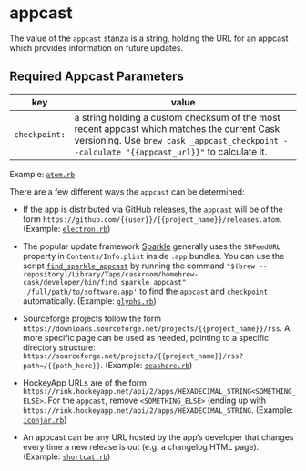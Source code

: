 # appcast

The value of the `appcast` stanza is a string, holding the URL for an appcast which provides information on future updates.

## Required Appcast Parameters

| key           | value       |
| ------------- | ----------- |
| `checkpoint:` | a string holding a custom checksum of the most recent appcast which matches the current Cask versioning. Use `brew cask _appcast_checkpoint --calculate "{{appcast_url}}"` to calculate it.

Example: [`atom.rb`](https://github.com/caskroom/homebrew-cask/blob/4d5a2dd2376f42c726148cfccaefe839f21e42ab/Casks/atom.rb#L7L8)

There are a few different ways the `appcast` can be determined:

 * If the app is distributed via GitHub releases, the `appcast` will be of the form `https://github.com/{{user}}/{{project_name}}/releases.atom`. (Example: [`electron.rb`](https://github.com/caskroom/homebrew-cask/blob/14f8510e4466f1409feb0de4a309c21f5395aefe/Casks/electron.rb#L7L8))

 * The popular update framework [Sparkle](https://sparkle-project.org/) generally uses the `SUFeedURL` property in `Contents/Info.plist` inside `.app` bundles. You can use the script [`find_sparkle_appcast`](https://github.com/caskroom/homebrew-cask/blob/master/developer/bin/find_sparkle_appcast) by running the command `"$(brew --repository)/Library/Taps/caskroom/homebrew-cask/developer/bin/find_sparkle_appcast" '/full/path/to/software.app'` to find the `appcast` and `checkpoint` automatically. (Example: [`glyphs.rb`](https://github.com/caskroom/homebrew-cask/blob/e7cb7464e58b01b641da64f6016761411fbaef12/Casks/glyphs.rb#L6L7))

* Sourceforge projects follow the form `https://downloads.sourceforge.net/projects/{{project_name}}/rss`. A more specific page can be used as needed, pointing to a specific directory structure: `https://sourceforge.net/projects/{{project_name}}/rss?path=/{{path_here}}`. (Example: [`seashore.rb`](https://github.com/caskroom/homebrew-cask/blob/60531a2812005dd5f17dc92f3ce7419af3c5d019/Casks/seashore.rb#L6L7))

* HockeyApp URLs are of the form `https://rink.hockeyapp.net/api/2/apps/HEXADECIMAL_STRING<SOMETHING_ELSE>`. For the `appcast`, remove `<SOMETHING_ELSE>` (ending up with `https://rink.hockeyapp.net/api/2/apps/HEXADECIMAL_STRING`. (Example: [`iconjar.rb`](https://github.com/caskroom/homebrew-cask/blob/190c98214e699be43f00ab91780d9184a96c7525/Casks/iconjar.rb#L7L8))

* An appcast can be any URL hosted by the app’s developer that changes every time a new release is out (e.g. a changelog HTML page). (Example: [`shortcat.rb`](https://github.com/caskroom/homebrew-cask/blob/60531a2812005dd5f17dc92f3ce7419af3c5d019/Casks/shortcat.rb#L6L7))

